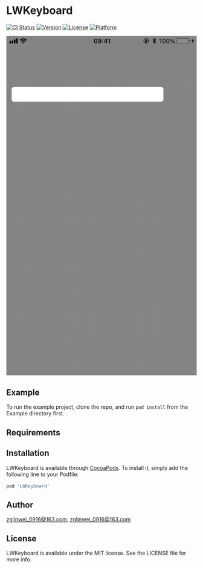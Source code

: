 # LWKeyboard

[![CI Status](https://img.shields.io/travis/zglinwei_0916@163.com/LWKeyboard.svg?style=flat)](https://travis-ci.org/zglinwei_0916@163.com/LWKeyboard)
[![Version](https://img.shields.io/cocoapods/v/LWKeyboard.svg?style=flat)](https://cocoapods.org/pods/LWKeyboard)
[![License](https://img.shields.io/cocoapods/l/LWKeyboard.svg?style=flat)](https://cocoapods.org/pods/LWKeyboard)
[![Platform](https://img.shields.io/cocoapods/p/LWKeyboard.svg?style=flat)](https://cocoapods.org/pods/LWKeyboard)

![iamge](https://github.com/LW0916/LWKeyboard/blob/master/Screenshots/LWKeyboard.gif)

## Example

To run the example project, clone the repo, and run `pod install` from the Example directory first.

## Requirements

## Installation

LWKeyboard is available through [CocoaPods](https://cocoapods.org). To install
it, simply add the following line to your Podfile:

```ruby
pod 'LWKeyboard'
```

## Author

zglinwei_0916@163.com, zglinwei_0916@163.com

## License

LWKeyboard is available under the MIT license. See the LICENSE file for more info.
